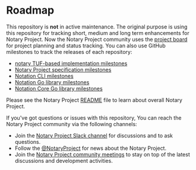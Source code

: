 # Roadmap

This repository is **not** in active maintenance. The original purpose is using this repository for tracking short, medium and long term enhancements for Notary Project. Now the Notary Project community uses the [project board](https://github.com/orgs/notaryproject/projects/10) for project planning and status tracking. You can also use GitHub milestones to track the releases of each repository:

- [notary TUF-based implementation milestones](https://github.com/notaryproject/notary/milestones)
- [Notary Project specification milestones](https://github.com/notaryproject/notaryproject/milestones)
- [Notation CLI milestones](https://github.com/notaryproject/notation/milestones)
- [Notation Go library milestones](https://github.com/notaryproject/notation-go/milestones)
- [Notation Core Go library milestones](https://github.com/notaryproject/notation-core-go/milestones)

Please see the Notary Project [README](https://github.com/notaryproject/.github/blob/main/README.md) file to learn about overall Notary Project.

If you've got questions or issues with this repository, You can reach the Notary Project community via the following channels:

- Join the [Notary Project Slack channel](https://app.slack.com/client/T08PSQ7BQ/CQUH8U287/) for discussions and to ask questions.
- Follow the [@NotaryProject](https://mobile.twitter.com/NotaryProject) for news about the Notary Project.
- Join the [Notary Project community meetings](https://notaryproject.dev/community/#community-meetings) to stay on top of the latest discussions and development activities.
